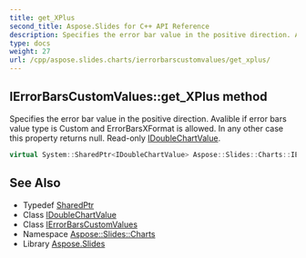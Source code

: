 ```yaml
---
title: get_XPlus
second_title: Aspose.Slides for C++ API Reference
description: Specifies the error bar value in the positive direction. Avalible if error bars value type is Custom and ErrorBarsXFormat is allowed. In any other case this property returns null. Read-only IDoubleChartValue.
type: docs
weight: 27
url: /cpp/aspose.slides.charts/ierrorbarscustomvalues/get_xplus/
---
```

## IErrorBarsCustomValues::get_XPlus method


Specifies the error bar value in the positive direction. Avalible if error bars value type is Custom and ErrorBarsXFormat is allowed. In any other case this property returns null. Read-only [IDoubleChartValue](../../idoublechartvalue/).

```cpp
virtual System::SharedPtr<IDoubleChartValue> Aspose::Slides::Charts::IErrorBarsCustomValues::get_XPlus()=0
```

## See Also

* Typedef [SharedPtr](../../../system/sharedptr/)
* Class [IDoubleChartValue](../../idoublechartvalue/)
* Class [IErrorBarsCustomValues](../)
* Namespace [Aspose::Slides::Charts](../../)
* Library [Aspose.Slides](../../../)
